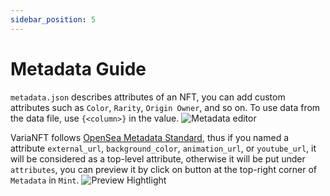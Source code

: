 ```yaml
---
sidebar_position: 5
---
```


# Metadata Guide
`metadata.json` describes attributes of an NFT, you can add custom attributes such as `Color`, `Rarity`, `Origin Owner`, and so on. To use data from the data file, use `{<column>}` in the value.
![Metadata editor](/img/metadata-guide/metadata-highlight.png)

VariaNFT follows [OpenSea Metadata Standard](https://docs.opensea.io/docs/metadata-standards), thus if you named a attribute `external_url`, `background_color`, `animation_url`, or `youtube_url`, it will be considered as a top-level attribute, otherwise it will be put under `attributes`, you can preview it by click on button at the top-right corner of `Metadata` in `Mint`.
![Preview Hightlight](/img/metadata-guide/preview-highlight.png)
